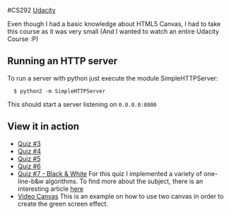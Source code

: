 #CS292 [Udacity](https://www.udacity.com/course/viewer#!/c-ud292)

Even though I had a basic knowledge about HTML5 Canvas, I had to take this
course as it was very small (And I wanted to watch an entire Udacity Course :P)

## Running an HTTP server

To run a server with python just execute the module SimpleHTTPServer:

```
  $ python2 -m SimpleHTTPServer
```

This should start a server listening on `0.0.0.0:8000`

## View it in action

 * [Quiz #3](http://danilogr.github.io/universe/canvas/shape_quiz3.html)
 * [Quiz #4](http://danilogr.github.io/universe/canvas/quiz4.html)
 * [Quiz #5](http://danilogr.github.io/universe/canvas/quiz5.html)
 * [Quiz #6](http://danilogr.github.io/universe/canvas/quiz6.html)
 * [Quiz #7 - Black & White](http://danilogr.github.io/universe/canvas/quiz7.html)
   For this quiz I implemented a variety of one-line-b&w algorithms. To find more
   about the subject, there is an interesting article [here](http://www.tannerhelland.com/3643/grayscale-image-algorithm-vb6/)
 * [Video Canvas](http://danilogr.github.io/universe/canvas/video1.html)
   This is an example on how to use two canvas in order to create 
   the green screen effect.
